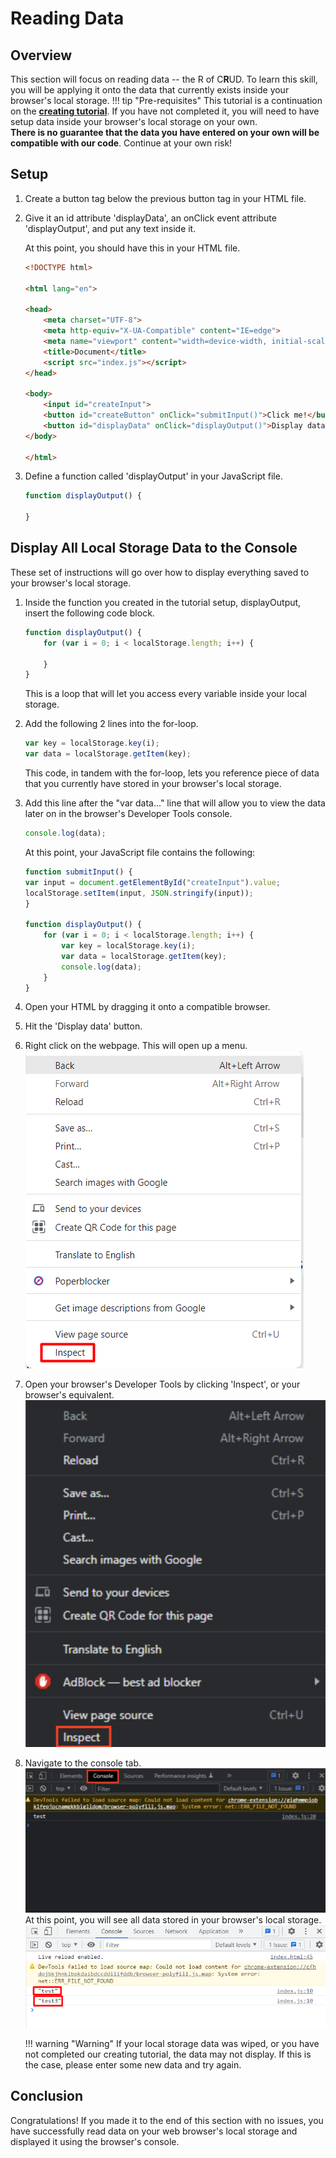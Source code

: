 # Reading Data

## Overview

This section will focus on reading data -- the R of C**R**UD. To learn this skill, you will be applying it onto the data that currently exists inside your browser's local storage.
!!! tip "Pre-requisites"
    This tutorial is a continuation on the [**creating tutorial**](creating.md). If you have not completed it, you will need to have setup data inside your browser's local storage on your own.
    <br> **There is no guarantee that the data you have entered on your own will be compatible with our code**. Continue at your own risk!

## Setup

1. Create a button tag below the previous button tag in your HTML file.

2. Give it an id attribute 'displayData', an onClick event attribute 'displayOutput', and put any text inside it.

    At this point, you should have this in your HTML file.

    ```html
    <!DOCTYPE html>

    <html lang="en">

    <head>
        <meta charset="UTF-8">
        <meta http-equiv="X-UA-Compatible" content="IE=edge">
        <meta name="viewport" content="width=device-width, initial-scale=1.0">
        <title>Document</title>
        <script src="index.js"></script>
    </head>

    <body>
        <input id="createInput">
        <button id="createButton" onClick="submitInput()">Click me!</button>
        <button id="displayData" onClick="displayOutput()">Display data</button>
    </body>

    </html>
    ```

3. Define a function called 'displayOutput' in your JavaScript file.

    ```js
    function displayOutput() {
        
    }
    ```

## Display All Local Storage Data to the Console

These set of instructions will go over how to display everything saved to your browser's local storage.

1. Inside the function you created in the tutorial setup, displayOutput, insert the following code block.

    ```js
    function displayOutput() {
        for (var i = 0; i < localStorage.length; i++) {

        }
    }
    ```

    This is a loop that will let you access every variable inside your local storage.

2. Add the following 2 lines into the for-loop.

    ```js
    var key = localStorage.key(i);
    var data = localStorage.getItem(key);
    ```

    This code, in tandem with the for-loop, lets you reference piece of data that you currently have stored in your browser's local storage.

3. Add this line after the "var data..." line that will allow you to view the data later on in the browser's Developer Tools console.

    ```js
    console.log(data);
    ```

    At this point, your JavaScript file contains the following:

    ```js
    function submitInput() {
    var input = document.getElementById("createInput").value;
    localStorage.setItem(input, JSON.stringify(input));
    }

    function displayOutput() {
        for (var i = 0; i < localStorage.length; i++) {
            var key = localStorage.key(i);
            var data = localStorage.getItem(key);
            console.log(data);
        }
    }
    ```

4. Open your HTML by dragging it onto a compatible browser.
5. Hit the 'Display data' button.
6. Right click on the webpage. This will open up a menu.
    <br> ![right-click](right-click.png)
6. Open your browser's Developer Tools by clicking 'Inspect', or your browser's equivalent.
    <br> ![access-developer-tools](access-developer-tools.png)
7. Navigate to the console tab.
    <br> ![access-console](access-console.png)
    At this point, you will see all data stored in your browser's local storage.
    <br> ![console-log](console-log.png)

    !!! warning "Warning"
        If your local storage data was wiped, or you have not completed our creating tutorial, the data may not display. If this is the case, please enter some new data and try again.

## Conclusion

Congratulations! If you made it to the end of this section with no issues, you have successfully read data on your web browser's local storage and displayed it using the browser's console.

